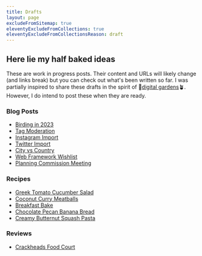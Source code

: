 ```yaml
---
title: Drafts
layout: page
excludeFromSitemap: true
eleventyExcludeFromCollections: true
eleventyExcludeFromCollectionsReason: draft
---
```


## Here lie my half baked ideas

These are work in progress posts.
Their content and URLs will likely change (and links break) but you can check out what's been written so far.
I was partially inspired to share these drafts in the spirit of 🌱[digital gardens](https://maggieappleton.com/garden-history)🪴.
However, I do intend to post these when they are ready.

### Blog Posts

- [Birding in 2023](./birding-in-2023)
- [Tag Moderation](./tag-moderation)
- [Instagram Import](./instagram-import)
- [Twitter Import](/blog/2024/04/07/twitter-import/)
- [City vs Country](./city-vs-country)
- [Web Framework Wishlist](./web-framework-wishlist)
- [Planning Commission Meeting](./planning-commission)

### Recipes

- [Greek Tomato Cucumber Salad](/recipes/2022/05/27/greek-tomato-cucumber-salad/)
- [Coconut Curry Meatballs](/recipes/2021/05/21/coconut-curry-meatballs/)
- [Breakfast Bake](./breakfast-bake/)
- [Chocolate Pecan Banana Bread](/recipes/2022/05/06/chocolate-pecan-banana-bread/)
- [Creamy Butternut Squash Pasta](/drafts/squash-pasta/)

### Reviews

- [Crackheads Food Court](./food-court/)
